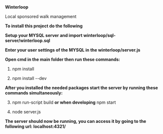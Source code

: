 **Winterloop**

Local sponsored walk management

**To install this project do the following**



**Setup your MYSQL server and import winterloop/sql-server/winterloop.sql**

**Enter your user settings of the MYSQL in the winterloop/server.js**


**Open cmd in the main folder then run these commands:**

1) npm install

2) npm install --dev



**After you installed the needed packages start the server by running these commands simultaneously:**

3) npm run-script build **or when developing** npm start

3) node server.js


**The server should now be running, you can access it by going to the following url: localhost:4321/**
